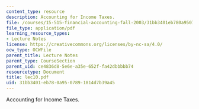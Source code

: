 ```yaml
---
content_type: resource
description: Accounting for Income Taxes.
file: /courses/15-515-financial-accounting-fall-2003/31bb3401eb780a9507891814d7b39a45_lec10.pdf
file_type: application/pdf
learning_resource_types:
- Lecture Notes
license: https://creativecommons.org/licenses/by-nc-sa/4.0/
ocw_type: OCWFile
parent_title: Lecture Notes
parent_type: CourseSection
parent_uid: ce4836d8-5e6e-a35e-652f-fa42dbbbbb74
resourcetype: Document
title: lec10.pdf
uid: 31bb3401-eb78-0a95-0789-1814d7b39a45
---
```

Accounting for Income Taxes.